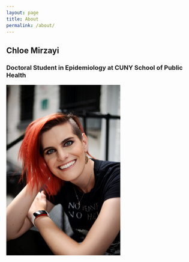 ```yaml
---
layout: page
title: About
permalink: /about/
---
```

## Chloe Mirzayi
### Doctoral Student in Epidemiology at CUNY School of Public Health
<img src="/images/cm.jpg"  width="304" height="454">
